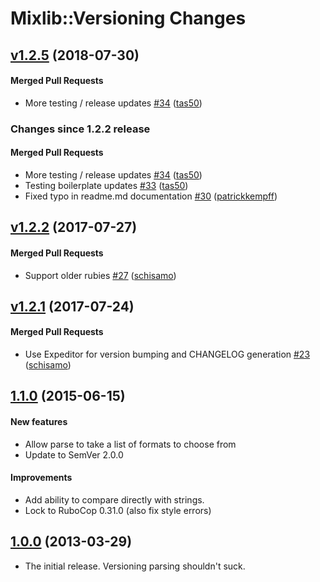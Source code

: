 # Mixlib::Versioning Changes

<!-- latest_release 1.2.5 -->
## [v1.2.5](https://github.com/chef/mixlib-versioning/tree/v1.2.5) (2018-07-30)

#### Merged Pull Requests
- More testing / release updates [#34](https://github.com/chef/mixlib-versioning/pull/34) ([tas50](https://github.com/tas50))
<!-- latest_release -->

<!-- release_rollup since=1.2.2 -->
### Changes since 1.2.2 release

#### Merged Pull Requests
- More testing / release updates [#34](https://github.com/chef/mixlib-versioning/pull/34) ([tas50](https://github.com/tas50)) <!-- 1.2.5 -->
- Testing boilerplate updates [#33](https://github.com/chef/mixlib-versioning/pull/33) ([tas50](https://github.com/tas50))
- Fixed typo in readme.md documentation [#30](https://github.com/chef/mixlib-versioning/pull/30) ([patrickkempff](https://github.com/patrickkempff))
<!-- release_rollup -->

<!-- latest_stable_release -->
## [v1.2.2](https://github.com/chef/mixlib-versioning/tree/v1.2.2) (2017-07-27)

#### Merged Pull Requests
- Support older rubies [#27](https://github.com/chef/mixlib-versioning/pull/27) ([schisamo](https://github.com/schisamo))
<!-- latest_stable_release -->

## [v1.2.1](https://github.com/chef/mixlib-versioning/tree/v1.2.1) (2017-07-24)

#### Merged Pull Requests
- Use Expeditor for version bumping and CHANGELOG generation [#23](https://github.com/chef/mixlib-versioning/pull/23) ([schisamo](https://github.com/schisamo))

## [1.1.0](https://github.com/chef/mixlib-versioning/tree/v1.1.0) (2015-06-15)

#### New features

* Allow parse to take a list of formats to choose from
* Update to SemVer 2.0.0

#### Improvements

* Add ability to compare directly with strings.
* Lock to RuboCop 0.31.0 (also fix style errors)


## [1.0.0](https://github.com/chef/mixlib-versioning/tree/v1.0.0) (2013-03-29)

* The initial release. Versioning parsing shouldn't suck.